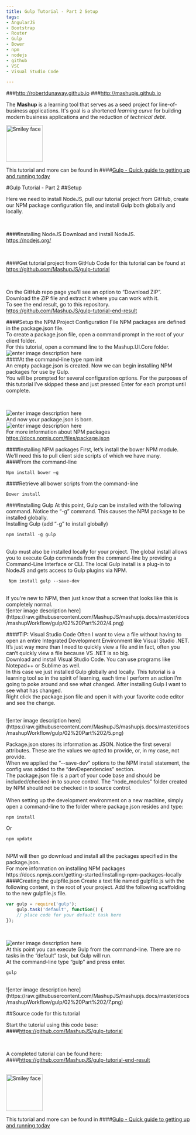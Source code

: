 ```yaml
---
title: Gulp Tutorial - Part 2 Setup
tags: 
- AngularJS
- Bootstrap
- Router
- Gulp
- Bower
- npm
- nodejs
- github
- VSC
- Visual Studio Code

---
```


###http://robertdunaway.github.io
###http://mashupjs.github.io


The **Mashup** is a learning tool that serves as a seed project for line-of-business applications.  It's goal is a shortened *learning curve* for building modern business applications and the reduction of *technical debt*.


 <img src="https://raw.githubusercontent.com/MashupJS/mashupjs.docs/master/docs/mashupWorkflow/gulp/bookcoverimage.PNG" alt="Smiley face" height="100" width="100"> 

This tutorial and more can be found in
####[Gulp - Quick guide to getting up and running today](http://www.amazon.com/Gulp-Quick-guide-getting-running-ebook/dp/B010NXMFF6/)

#Gulp Tutorial - Part 2
##Setup

Here we need to install NodeJS, pull our tutorial project from GitHub, create our NPM package configuration file, and install Gulp both globally and locally.

<br>

####Installing NodeJS
Download and install NodeJS.  
https://nodejs.org/ 

<br>

####Get tutorial project from GitHub
Code for this tutorial can be found at
https://github.com/MashupJS/gulp-tutorial

<br>

On the GitHub repo page you’ll see an option to “Download ZIP”.
<br>
Download the ZIP file and extract it where you can work with it.
<br>
To see the end result, go to this repository.
https://github.com/MashupJS/gulp-tutorial-end-result
<br>

####Setup the NPM Project Configuration File
NPM packages are defined in the package.json file.
<br>
To create a package.json file, open a command prompt in the root of your client folder.
<br>
For this tutorial, open a command line to the Mashup.UI.Core folder.
<br>
![enter image description here](https://raw.githubusercontent.com/MashupJS/mashupjs.docs/master/docs/mashupWorkflow/gulp/02%20Part%202/1.png)
<br>
####At the command-line type
    npm init
<br>
An empty package.json is created.  Now we can begin installing NPM packages for use by Gulp.
<br>
You will be prompted for several configuration options.  For the purposes of this tutorial I’ve skipped these and just pressed Enter for each prompt until complete.

<br>

![enter image description here](https://raw.githubusercontent.com/MashupJS/mashupjs.docs/master/docs/mashupWorkflow/gulp/02%20Part%202/2.png)
<br>
And now your package.json is born.
<br>
![enter image description here](https://raw.githubusercontent.com/MashupJS/mashupjs.docs/master/docs/mashupWorkflow/gulp/02%20Part%202/3.png)
<br>
For more information about NPM packages
https://docs.npmjs.com/files/package.json

####Installing NPM packages
First, let’s install the bower NPM module.  We’ll need this to pull client side scripts of which we have many.
 
####From the command-line

    Npm install bower –g

####Retrieve all bower scripts from the command-line

    Bower install

####Installing Gulp
At this point, Gulp can be installed with the following command.  Notice the “-g” command.  This causes the NPM package to be installed globally.
<br>
Installing Gulp (add “-g” to install globally)
<br>

    npm install -g gulp
<br>
Gulp must also be installed locally for your project.  The global install allows you to execute Gulp commands from the command-line by providing a Command-Line Interface or CLI.  The local Gulp install is a plug-in to NodeJS and gets access to Gulp plugins via NPM.
<br>
   

     Npm install gulp --save-dev

<br>
If you’re new to NPM, then just know that a screen that looks like this is completely normal.
<br>
![enter image description here](https://raw.githubusercontent.com/MashupJS/mashupjs.docs/master/docs/mashupWorkflow/gulp/02%20Part%202/4.png)
<br>

####TIP: Visual Studio Code
Often I want to view a file without having to open an entire Integrated Development Environment like Visual Studio .NET.  It’s just way more than I need to quickly view a file and in fact, often you can’t quickly view a file because VS .NET is so big.
<br>
Download and install Visual Studio Code.  You can use programs like Notepad++ or Sublime as well.
<br>
In this case we just installed Gulp globally and locally.  This tutorial is a learning tool so in the spirit of learning, each time I perform an action I’m going to poke around and see what changed.  After installing Gulp I want to see what has changed.
<br>
Right click the package.json file and open it with your favorite code editor and see the change.


<br>
![enter image description here](https://raw.githubusercontent.com/MashupJS/mashupjs.docs/master/docs/mashupWorkflow/gulp/02%20Part%202/5.png)
<br>

Package.json stores its information as JSON.  Notice the first several attributes.  These are the values we opted to provide, or, in my case, not provide. 
<br>
When we applied the “--save-dev” options to the NPM install statement, the config was added to the “devDependencies” section.
<br>
The package.json file is a part of your code base and should be included/checked-in to source control.  The “node_modules” folder created by NPM should not be checked in to source control.  
<br>
When setting up the development environment on a new machine, simply open a command-line to the folder where package.json resides and type:
<br>

    npm install

Or

    npm update
<br>
NPM will then go download and install all the packages specified in the package.json.
<br>
For more information on installing NPM packages
https://docs.npmjs.com/getting-started/installing-npm-packages-locally
<br>
####Creating the gulpfile.json
Create a text file named gulpfile.js with the following content, in the root of your project. Add the following scaffolding to the new gulpfile.js file.
<br>

```javascript
var gulp = require('gulp');
	gulp.task('default', function() {
	// place code for your default task here
});
```

<br>

![enter image description here](https://raw.githubusercontent.com/MashupJS/mashupjs.docs/master/docs/mashupWorkflow/gulp/02%20Part%202/6.png)
<br>
At this point you can execute Gulp from the command-line.  There are no tasks in the “default” task, but Gulp will run.
<br>
At the command-line type “gulp” and press enter.

    gulp
<br>
![enter image description here](https://raw.githubusercontent.com/MashupJS/mashupjs.docs/master/docs/mashupWorkflow/gulp/02%20Part%202/7.png)


<br>

##Source code for this tutorial


Start the tutorial using this code base:  
####https://github.com/MashupJS/gulp-tutorial

<br>

A completed tutorial can be found here:  
####https://github.com/MashupJS/gulp-tutorial-end-result

<br>

 <img src="https://raw.githubusercontent.com/MashupJS/MashupJS/master/docs/mashupWorkflow/gulp/bookcoverimage.PNG" alt="Smiley face" height="100" width="100"> 

This tutorial and more can be found in
####[Gulp - Quick guide to getting up and running today](http://www.amazon.com/Gulp-Quick-guide-getting-running-ebook/dp/B010NXMFF6/)